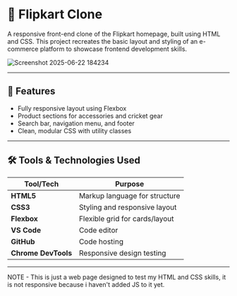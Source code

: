 # 🛒 Flipkart Clone

A responsive front-end clone of the Flipkart homepage, built using HTML and CSS. This project recreates the basic layout and styling of an e-commerce platform to showcase frontend development skills.

![Screenshot 2025-06-22 184234](https://github.com/user-attachments/assets/cb64351c-1170-423a-be9e-a3791805158e)



---

## 📌 Features

- Fully responsive layout using Flexbox
- Product sections for accessories and cricket gear
- Search bar, navigation menu, and footer
- Clean, modular CSS with utility classes


---

## 🛠️ Tools & Technologies Used

| Tool/Tech      | Purpose                        |
|----------------|--------------------------------|
| **HTML5**      | Markup language for structure  |
| **CSS3**       | Styling and responsive layout  |
| **Flexbox**    | Flexible grid for cards/layout |
| **VS Code**    | Code editor                    |
| **GitHub**     | Code hosting                   |
| **Chrome DevTools** | Responsive design testing  |

---



NOTE - This is just a web page designed to test my HTML and CSS skills, it is not responsive because i haven't added JS to it yet.
